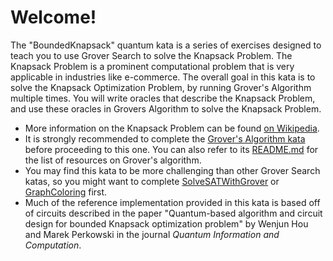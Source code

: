 # Welcome!

The "BoundedKnapsack" quantum kata is a series of exercises designed to teach you to use Grover Search to solve the Knapsack Problem. The Knapsack Problem is a prominent computational problem that is very applicable in industries like e-commerce. The overall goal in this kata is to solve the Knapsack Optimization Problem, by running Grover's Algorithm multiple times. You will write oracles that describe the Knapsack Problem, and use these oracles in Grovers Algorithm to solve the Knapsack Problem.

* More information on the Knapsack Problem can be found [on Wikipedia](https://en.wikipedia.org/wiki/Knapsack_problem).
* It is strongly recommended to complete the [Grover's Algorithm kata](./../GroversAlgorithm/) before proceeding to this one. You can also refer to its [README.md](./../GroversAlgorithm/README.md) for the list of resources on Grover's algorithm.
* You may find this kata to be more challenging than other Grover Search katas, so you might want to complete [SolveSATWithGrover](./../SolveSATWithGrover/) or [GraphColoring](./../GraphColoring/) first.
* Much of the reference implementation provided in this kata is based off of circuits described in the paper "Quantum-based algorithm and circuit design for bounded Knapsack optimization problem" by Wenjun Hou and Marek Perkowski in the journal *Quantum Information and Computation*.

